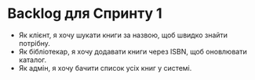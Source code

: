 # Backlog для Спринту 1
- Як клієнт, я хочу шукати книги за назвою, щоб швидко знайти потрібну.
- Як бібліотекар, я хочу додавати книги через ISBN, щоб оновлювати каталог.
- Як адмін, я хочу бачити список усіх книг у системі.